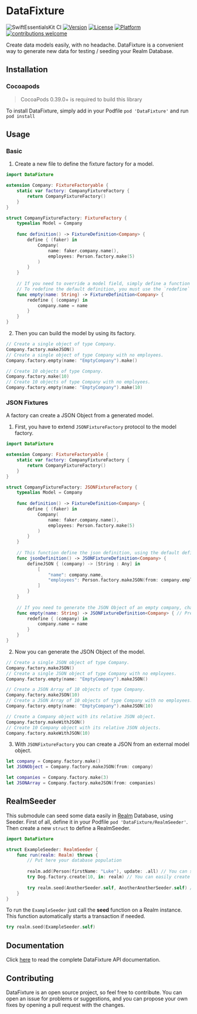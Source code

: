 # DataFixture

![SwiftEssentialsKit CI](https://github.com/andreadelfante/DataFixture/workflows/DataFixture%20CI/badge.svg)
[![Version](https://img.shields.io/cocoapods/v/DataFixture.svg?style=flat)](https://cocoapods.org/pods/DataFixture)
[![License](https://img.shields.io/cocoapods/l/DataFixture.svg?style=flat)](https://cocoapods.org/pods/DataFixture)
[![Platform](https://img.shields.io/cocoapods/p/DataFixture.svg?style=flat)](https://cocoapods.org/pods/DataFixture)
[![contributions welcome](https://img.shields.io/badge/contributions-welcome-brightgreen.svg?style=flat)](https://github.com/dwyl/esta/issues)

Create data models easily, with no headache. DataFixture is a convenient way to generate new data for testing / seeding your Realm Database.

## Installation
### Cocoapods
> CocoaPods 0.39.0+ is required to build this library

To install DataFixture, simply add in your Podfile `pod 'DataFixture'` and run `pod install`

## Usage
### Basic
1. Create a new file to define the fixture factory for a model.
```swift
import DataFixture

extension Company: FixtureFactoryable {
    static var factory: CompanyFixtureFactory {
        return CompanyFixtureFactory()
    }
}

struct CompanyFixtureFactory: FixtureFactory {
    typealias Model = Company
    
    func definition() -> FixtureDefinition<Company> {
        define { (faker) in
            Company(
                name: faker.company.name(),
                employees: Person.factory.make(5)
            )
        }
    }
    
    // If you need to override a model field, simply define a function that returns a `FixtureDefinition`.
    // To redefine the default definition, you must use the `redefine` function.
    func empty(name: String) -> FixtureDefinition<Company> {
        redefine { (company) in
            company.name = name
        }
    }
}
```

2. Then you can build the model by using its factory.
```swift
// Create a single object of type Company.
Company.factory.makeJSON()
// Create a single object of type Company with no employees.
Company.factory.empty(name: "EmptyCompany").make()

// Create 10 objects of type Company.
Company.factory.make(10)
// Create 10 objects of type Company with no employees.
Company.factory.empty(name: "EmptyCompany").make(10)
```

### JSON Fixtures
A factory can create a JSON Object from a generated model.
1. First, you have to extend `JSONFixtureFactory` protocol to the model factory.
```swift
import DataFixture

extension Company: FixtureFactoryable {
    static var factory: CompanyFixtureFactory {
        return CompanyFixtureFactory()
    }
}

struct CompanyFixtureFactory: JSONFixtureFactory {
    typealias Model = Company
    
    func definition() -> FixtureDefinition<Company> {
        define { (faker) in
            Company(
                name: faker.company.name(),
                employees: Person.factory.make(5)
            )
        }
    }
    
    // This function define the json definition, using the default definition (function `definition()`).
    func jsonDefinition() -> JSONFixtureDefinition<Company> {
        defineJSON { (company) -> [String : Any] in
            [
                "name": company.name,
                "employees": Person.factory.makeJSON(from: company.employees)
            ]
        }
    }
    
    // If you need to generate the JSON Object of an empty company, change the return type to `JSONFixtureDefinition`
    func empty(name: String) -> JSONFixtureDefinition<Company> { // Previously `FixtureDefinition`
        redefine { (company) in
            company.name = name
        }
    }
}
```

2. Now you can generate the JSON Object of the model.
```swift
// Create a single JSON object of type Company.
Company.factory.makeJSON()
// Create a single JSON object of type Company with no employees.
Company.factory.empty(name: "EmptyCompany").makeJSON()

// Create a JSON Array of 10 objects of type Company.
Company.factory.makeJSON(10)
// Create a JSON Array of 10 objects of type Company with no employees.
Company.factory.empty(name: "EmptyCompany").makeJSON(10)

// Create a Company object with its relative JSON object.
Company.factory.makeWithJSON()
// Create 10 Company object with its relative JSON objects.
Company.factory.makeWithJSON(10)
```

3. With `JSONFixtureFactory` you can create a JSON from an external model object.
```swift
let company = Company.factory.make()
let JSONObject = Company.factory.makeJSON(from: company)

let companies = Company.factory.make(3)
let JSONArray = Company.factory.makeJSON(from: companies)
```

## RealmSeeder
This submodule can seed some data easily in [Realm](https://github.com/realm/realm-cocoa) Database, using Seeder.
First of all, define it in your Podfile `pod 'DataFixture/RealmSeeder'`. Then create a new `struct` to define a RealmSeeder.
```swift
import DataFixture

struct ExampleSeeder: RealmSeeder {
    func run(realm: Realm) throws {
        // Put here your database population
        
        realm.add(Person(firstName: "Luke"), update: .all) // You can simply create an object and then add in Realm instance.
        try Dog.factory.create(10, in: realm) // You can easily create 10 fake dogs and then add in Realm instance.
        
        try realm.seed(AnotherSeeder.self, AnotherAnotherSeeder.self) // To call another seed, please use this function to automatic handling transactions.
    }
}
```

To run the `ExampleSeeder` just call the **seed** function on a Realm instance. This function automatically starts a transaction if needed.
```swift
try realm.seed(ExampleSeeder.self)
```

## Documentation
Click [here](https://andreadelfante.github.io/DataFixture/index.html) to read the complete DataFixture API documentation.

## Contributing
DataFixture is an open source project, so feel free to contribute.
You can open an issue for problems or suggestions, and you can propose your own fixes by opening a pull request with the changes.

